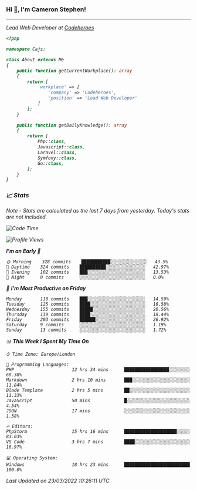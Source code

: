 ### Hi 👋, I'm Cameron Stephen!
<hr>
<p><em>Lead Web Developer at <a href="https://codeheroes.co.uk">Codeheroes</a></p>


```php
<?php

namespace Cajs;

class About extends Me
{
    public function getCurrentWorkplace(): array
    {
        return [
            'workplace' => [
                'company' => 'Codeheroes',
                'position' => 'Lead Web Developer'
            ]
        ];
    }

    public function getDailyKnowledge(): array
    {
        return [
            Php::class,
            Javascript::class,
            Laravel::class,
            Symfony::class,
            Go::class,
        ];
    }
}
```

### 📈 Stats
<p><em>Note - Stats are calculated as the last 7 days from yesterday. Today's stats are not included.</em></p>


<!--START_SECTION:waka-->
![Code Time](http://img.shields.io/badge/Code%20Time-2%2C752%20hrs%202%20mins-blue)

![Profile Views](http://img.shields.io/badge/Profile%20Views-0-blue)

**I'm an Early 🐤** 

```text
🌞 Morning    328 commits    ███████████░░░░░░░░░░░░░░   43.5% 
🌆 Daytime    324 commits    ██████████░░░░░░░░░░░░░░░   42.97% 
🌃 Evening    102 commits    ███░░░░░░░░░░░░░░░░░░░░░░   13.53% 
🌙 Night      0 commits      ░░░░░░░░░░░░░░░░░░░░░░░░░   0.0%

```
📅 **I'm Most Productive on Friday** 

```text
Monday       110 commits    ███░░░░░░░░░░░░░░░░░░░░░░   14.59% 
Tuesday      125 commits    ████░░░░░░░░░░░░░░░░░░░░░   16.58% 
Wednesday    155 commits    █████░░░░░░░░░░░░░░░░░░░░   20.56% 
Thursday     139 commits    ████░░░░░░░░░░░░░░░░░░░░░   18.44% 
Friday       203 commits    ██████░░░░░░░░░░░░░░░░░░░   26.92% 
Saturday     9 commits      ░░░░░░░░░░░░░░░░░░░░░░░░░   1.19% 
Sunday       13 commits     ░░░░░░░░░░░░░░░░░░░░░░░░░   1.72%

```


📊 **This Week I Spent My Time On** 

```text
⌚︎ Time Zone: Europe/London

💬 Programming Languages: 
PHP                      12 hrs 34 mins      █████████████████░░░░░░░░   68.38% 
Markdown                 2 hrs 10 mins       ███░░░░░░░░░░░░░░░░░░░░░░   11.84% 
Blade Template           2 hrs 5 mins        ██░░░░░░░░░░░░░░░░░░░░░░░   11.33% 
JavaScript               50 mins             █░░░░░░░░░░░░░░░░░░░░░░░░   4.54% 
JSON                     17 mins             ░░░░░░░░░░░░░░░░░░░░░░░░░   1.58%

🔥 Editors: 
PhpStorm                 15 hrs 16 mins      ████████████████████░░░░░   83.03% 
VS Code                  3 hrs 7 mins        ████░░░░░░░░░░░░░░░░░░░░░   16.97%

💻 Operating System: 
Windows                  18 hrs 23 mins      █████████████████████████   100.0%

```


 Last Updated on 23/03/2022 10:26:11 UTC
<!--END_SECTION:waka-->
